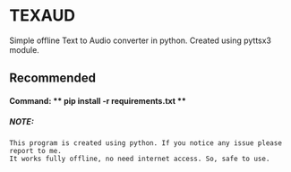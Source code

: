 # TEXAUD
Simple offline Text to Audio converter in python. Created using pyttsx3 module.

## Recommended

#### Command:  ** pip install -r requirements.txt **

##### NOTE:

    This program is created using python. If you notice any issue please report to me.
    It works fully offline, no need internet access. So, safe to use.
